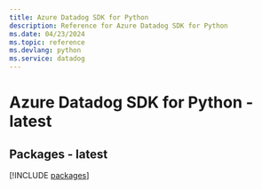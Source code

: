 ```yaml
---
title: Azure Datadog SDK for Python
description: Reference for Azure Datadog SDK for Python
ms.date: 04/23/2024
ms.topic: reference
ms.devlang: python
ms.service: datadog
---
```

# Azure Datadog SDK for Python - latest
## Packages - latest
[!INCLUDE [packages](datadog-index.md)]